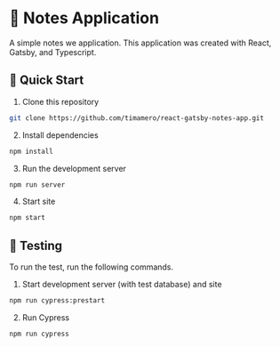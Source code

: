 # 📓 Notes Application

A simple notes we application.
This application was created with React, Gatsby, and Typescript.

## 🚀 Quick Start
1. Clone this repository
```sh
git clone https://github.com/timamero/react-gatsby-notes-app.git
```
2. Install dependencies
```sh
npm install
```
3. Run the development server
```sh
npm run server
```
4. Start site
```sh
npm start
```

## 🧪 Testing
To run the test, run the following commands.
1. Start development server (with test database) and site
```sh
npm run cypress:prestart
```
2. Run Cypress
```sh
npm run cypress
```